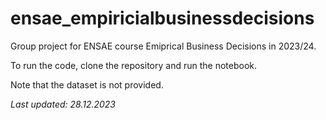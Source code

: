 # ensae_empiricialbusinessdecisions

Group project for ENSAE course Emiprical Business Decisions in 2023/24.

To run the code, clone the repository and run the notebook.

Note that the dataset is not provided.

*Last updated: 28.12.2023*

